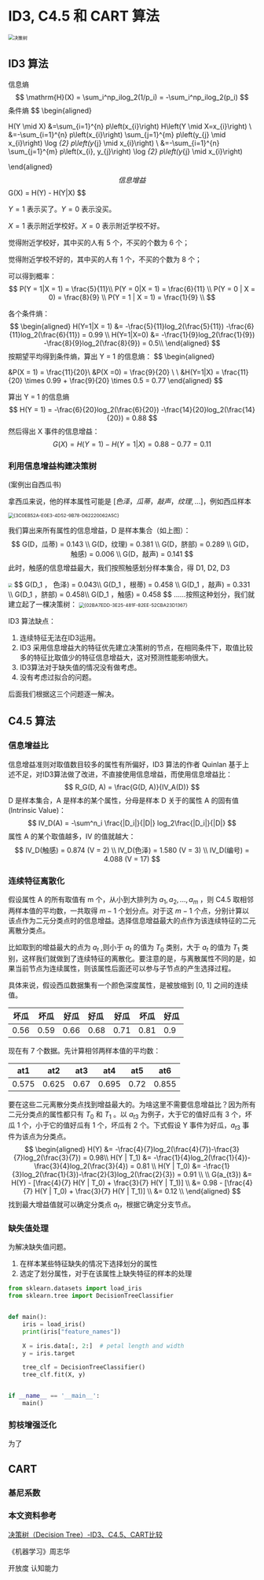 # ID3, C4.5 和 CART 算法

<img src="https://gitee.com/xrandx/blog-figurebed/raw/master/img/20210328170928.svg" alt="决策树" style="zoom: 67%;" />

## ID3 算法

信息熵
$$
\mathrm{H}(X) = \sum_i^np_ilog_2(1/p_i) = -\sum_i^np_ilog_2(p_i)
$$
条件熵
$$
\begin{aligned}

H(Y \mid X) 
&=\sum_{i=1}^{n} p\left(x_{i}\right) H\left(Y \mid X=x_{i}\right) \\
&=-\sum_{i=1}^{n} p\left(x_{i}\right) \sum_{j=1}^{m} p\left(y_{j} \mid x_{i}\right) \log _{2} p\left(y_{j} \mid x_{i}\right) \\
&=-\sum_{i=1}^{n} \sum_{j=1}^{m} p\left(x_{i}, y_{j}\right) \log _{2} p\left(y_{j} \mid x_{i}\right)

\end{aligned}
$$
信息增益
$$
G(X) = H(Y) - H(Y|X)
$$


$Y = 1$ 表示买了。$Y = 0$ 表示没买。

$X = 1$ 表示附近学校好。$X = 0$ 表示附近学校不好。

觉得附近学校好，其中买的人有 5 个，不买的个数为 6 个；

觉得附近学校不好的，其中买的人有 1 个，不买的个数为 8 个；

可以得到概率：
$$
P(Y = 1|X = 1) = \frac{5}{11}\\
P(Y = 0|X = 1) = \frac{6}{11} \\
P(Y = 0 | X = 0) = \frac{8}{9} \\
P(Y = 1 | X = 1) = \frac{1}{9} \\
$$

各个条件熵：
$$
\begin{aligned}
H(Y=1|X = 1)  &= -\frac{5}{11}log_2(\frac{5}{11}) -\frac{6}{11}log_2(\frac{6}{11}) = 0.99 
\\
H(Y=1|X=0) &=  -\frac{1}{9}log_2(\frac{1}{9}) -\frac{8}{9}log_2(\frac{8}{9}) = 0.5\\
\end{aligned}
$$
按期望平均得到条件熵，算出 Y = 1 的信息熵：
$$
\begin{aligned}

&P(X = 1) =   \frac{11}{20}\\
&P(X =0) = \frac{9}{20}
\\ \\
&H(Y=1|X) =   \frac{11}{20} \times  0.99  +  \frac{9}{20} \times 0.5 = 0.77
\end{aligned}
$$

算出 Y = 1 的信息熵
$$
H(Y = 1) = -\frac{6}{20}log_2(\frac{6}{20}) -\frac{14}{20}log_2(\frac{14}{20}) = 0.88
$$
然后得出 X 事件的信息增益：
$$
G(X) = H(Y = 1) - H(Y = 1|X) = 0.88-0.77 = 0.11
$$

### 利用信息增益构建决策树

(案例出自西瓜书)

拿西瓜来说，他的样本属性可能是 $[色泽，瓜蒂，敲声，纹理,\dots]$，例如西瓜样本 

<img src="https://gitee.com/xrandx/blog-figurebed/raw/master/img/20210411161337.png" alt="{3C0EB52A-E0E3-4D52-9B78-D62220062A5C}" style="zoom: 67%;" />

我们算出来所有属性的信息增益，D 是样本集合（如上图）：
$$
G(D，瓜蒂) = 0.143 \\
G(D，纹理) = 0.381 \\
G(D，脐部) = 0.289 \\
G(D，触感) = 0.006 \\
G(D，敲声) = 0.141
$$
此时，触感的信息增益最大，我们按照触感划分样本集合，得 D1, D2,  D3

<img src="https://gitee.com/xrandx/blog-figurebed/raw/master/img/20210411162149.png" style="zoom:50%;" />
$$
G(D_1 ， 色泽) = 0.043\\ G(D_1 ，根蒂) = 0.458 \\ G(D_1 ，敲声) = 0.331 \\ G(D_1 ，脐部) = 0.458\\ G(D_1 ，触感) = 0.458
$$
……按照这种划分，我们就建立起了一棵决策树：

<img src="https://gitee.com/xrandx/blog-figurebed/raw/master/img/20210411162915.png" alt="{02BA7EDD-3E25-481F-82EE-52CBA23D1367}" style="zoom: 67%;" />

ID3 算法缺点：

1. 连续特征无法在ID3运用。
2. ID3 采用信息增益大的特征优先建立决策树的节点，在相同条件下，取值比较多的特征比取值少的特征信息增益大，这对预测性能影响很大。
3. ID3算法对于缺失值的情况没有做考虑。
4. 没有考虑过拟合的问题。

后面我们根据这三个问题逐一解决。

## C4.5 算法

### 信息增益比

信息增益准则对取值数目较多的属性有所偏好，ID3 算法的作者 Quinlan 基于上述不足，对ID3算法做了改进，不直接使用信息增益，而使用信息增益比：
$$
R_G(D, A) = \frac{G(D, A)}{IV_A(D)}
$$
D 是样本集合，A 是样本的某个属性，分母是样本 D 关于的属性 A 的固有值 (Intrinsic Value)：
$$
IV_D(A) = -\sum^n_i \frac{|D_i|}{|D|} log_2\frac{|D_i|}{|D|}
$$
属性 A 的某个取值越多，IV 的值就越大：
$$
IV_D(触感) = 0.874 (V = 2) \\ IV_D(色泽) = 1.580 (V = 3) \\ IV_D(编号) = 4.088 (V = 17)
$$
### 连续特征离散化

假设属性 A 的所有取值有 m 个，从小到大排列为 $a_1,a_2,...,a_m$ ，则 C4.5 取相邻两样本值的平均数，一共取得 $m-1$ 个划分点。对于这 $m−1$ 个点，分别计算以该点作为二元分类点时的信息增益。选择信息增益最大的点作为该连续特征的二元离散分类点。

比如取到的增益最大的点为 $a_t$ ,则小于 $a_t$ 的值为 $T_0$ 类别，大于 $a_t$ 的值为 $T_1$ 类别，这样我们就做到了连续特征的离散化。要注意的是，与离散属性不同的是，如果当前节点为连续属性，则该属性后面还可以参与子节点的产生选择过程。

具体来说，假设西瓜数据集有一个颜色深度属性，是被放缩到 [0, 1] 之间的连续值。

| 坏瓜 | 坏瓜 | 好瓜 | 好瓜 | 好瓜 | 坏瓜 | 好瓜 |
| ---- | ---- | ---- | :--- | ---- | ---- | ---- |
| 0.56 | 0.59 | 0.66 | 0.68 | 0.71 | 0.81 | 0.9  |

现在有 7 个数据。先计算相邻两样本值的平均数：

| at1   | at2   | at3  | at4   | at5  | at6   |
| ----- | ----- | ---- | ----- | ---- | ----- |
| 0.575 | 0.625 | 0.67 | 0.695 | 0.72 | 0.855 |

要在这些二元离散分类点找到增益最大的。为啥这里不需要信息增益比？因为所有二元分类点的属性都只有 $T_0$ 和 $T_1$ 。以 $a_{t3}$ 为例子，大于它的值好瓜有 3 个，坏瓜 1 个，小于它的值好瓜有 1 个，坏瓜有 2 个。下式假设 Y 事件为好瓜，$a_{t3}$ 事件为该点为分类点。
$$
\begin{aligned}
H(Y) &= -\frac{4}{7}log_2(\frac{4}{7})-\frac{3}{7}log_2(\frac{3}{7}) = 0.98\\
H(Y | T_1) &= -\frac{1}{4}log_2(\frac{1}{4})-\frac{3}{4}log_2(\frac{3}{4}) = 0.81 \\
H(Y | T_0) &= -\frac{1}{3}log_2(\frac{1}{3})-\frac{2}{3}log_2(\frac{2}{3}) =  0.91 \\
\\
G(a_{t3}) &= H(Y)  - [\frac{4}{7} H(Y | T_0) + \frac{3}{7} H(Y | T_1)] \\
&= 0.98 - [\frac{4}{7} H(Y | T_0) + \frac{3}{7} H(Y | T_1)]  \\
&= 0.12 \\
\end{aligned}
$$
找到最大增益值就可以确定分类点 $a_t$，根据它确定分支节点。

### 缺失值处理

为解决缺失值问题。



1. 在样本某些特征缺失的情况下选择划分的属性
2. 选定了划分属性，对于在该属性上缺失特征的样本的处理

```python
from sklearn.datasets import load_iris
from sklearn.tree import DecisionTreeClassifier


def main():
    iris = load_iris()
    print(iris["feature_names"])

    X = iris.data[:, 2:]  # petal length and width
    y = iris.target

    tree_clf = DecisionTreeClassifier()
    tree_clf.fit(X, y)


if __name__ == '__main__':
    main()
```

### 剪枝增强泛化

为了

## CART

### 基尼系数 



### 本文资料参考

[决策树（Decision Tree）-ID3、C4.5、CART比较](https://www.cnblogs.com/huangyc/p/9768858.html)

《机器学习》周志华





开放度 认知能力

